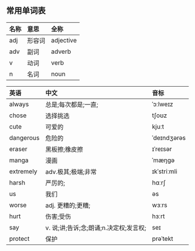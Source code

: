 ## 常用单词表

|名称|意思|全称
|:---|:---|:---
|adj|形容词|adjective
|adv|副词|adverb
|v|动词|verb
|n|名词|noun


|英语|中文|音标
|:---|:---|:---
|always|总是;每次都是;一直;|ˈɔːlweɪz
|chose|选择挑选|tʃoʊz
|cute|可爱的|kjuːt
|dangerous|危险的|ˈdeɪndʒərəs
|eraser|黑板擦;橡皮擦|ɪˈreɪsər
|manga|漫画|ˈmæŋɡə
|extremely|adv.极其;极端;非常|ɪkˈstriːmli
|harsh| 严厉的;|hɑːrʃ
|us|我们|əs|
|worse|adj. 更糟的;更糟;|wɜːrs
|hurt|伤害;受伤|hɜːrt
|say|v. 说;讲;告诉;念;朗诵;n.决定权;发言权;|seɪ
|protect|保护|prəˈtekt|protecting
